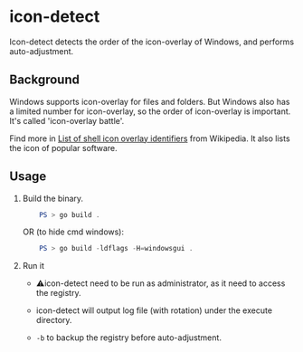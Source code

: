 # icon-detect

Icon-detect detects the order of the icon-overlay of Windows, and performs auto-adjustment.

## Background

Windows supports icon-overlay for files and folders. But Windows also has a limited number for icon-overlay, so the order of icon-overlay is important. It's called 'icon-overlay battle'.

Find more in [List of shell icon overlay identifiers](https://en.wikipedia.org/wiki/List_of_shell_icon_overlay_identifiers) from Wikipedia. It also lists the icon of popular software.

## Usage

1. Build the binary.

    ```powershell
        PS > go build .
    ```

    OR (to hide cmd windows):

    ```powershell
        PS > go build -ldflags -H=windowsgui .
    ```

2. Run it

    - ⚠️icon-detect need to be run as administrator, as it need to access the registry.

    - icon-detect will output log file (with rotation) under the execute directory.

    - `-b` to backup the registry before auto-adjustment.
